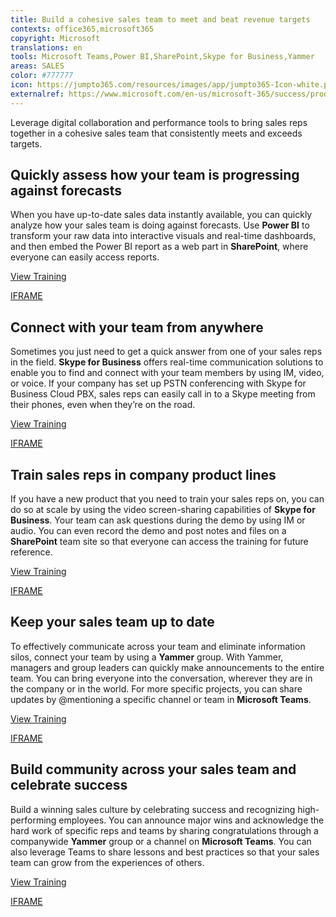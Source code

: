 ```yaml
---
title: Build a cohesive sales team to meet and beat revenue targets
contexts: office365,microsoft365
copyright: Microsoft
translations: en
tools: Microsoft Teams,Power BI,SharePoint,Skype for Business,Yammer
areas: SALES
color: #777777
icon: https://jumpto365.com/resources/images/app/jumpto365-Icon-white.png
externalref: https://www.microsoft.com/en-us/microsoft-365/success/productivitylibrary/build-a-cohesive-sales-team-to-meet-and-beat-revenue-targets
---
```

Leverage digital collaboration and performance tools to bring sales reps together in a cohesive sales team that consistently meets and exceeds targets. &#xA0;


## Quickly assess how your team is progressing against forecasts

When you have up-to-date sales data instantly available, you can quickly analyze how your sales team is doing against forecasts. Use **Power BI** to transform your raw data into interactive visuals and real-time dashboards, and then embed the Power BI report as a web part in **SharePoint**, where everyone can easily access reports.

[View Training](https://support.office.com/article/Create-share-and-consume-BI-content-in-a-BI-Center-site-BFA4B014-DB1A-4A9A-A3B7-D4BD47CA988C)

[IFRAME](https://www.microsoft.com/en-us/videoplayer/embed/RE1UK8Y)

## Connect with your team from anywhere

Sometimes you just need to get a quick answer from one of your sales reps in the field. **Skype for Business** offers real-time communication solutions to enable you to find and connect with your team members by using IM, video, or voice. If your company has set up PSTN conferencing with Skype for Business Cloud PBX, sales reps can easily call in to a Skype meeting from their phones, even when they’re on the road.

[View Training](https://support.office.com/article/Communicate-with-voice-and-video-c1fb68bb-fdfc-4bf5-af41-2ac88e9b6fb0)

[IFRAME](https://www.microsoft.com/en-us/videoplayer/embed/RE1UMOR)

## Train sales reps in company product lines

If you have a new product that you need to train your sales reps on, you can do so at scale by using the video screen-sharing capabilities of **Skype for Business**. Your team can ask questions during the demo by using IM or audio. You can even record the demo and post notes and files on a **SharePoint** team site so that everyone can access the training for future reference.

[View Training](https://support.office.com/article/Record-and-post-a-Skype-Meeting-Broadcast-8fa897c7-9253-4737-8f77-94f206f25dee)

[IFRAME](https://www.microsoft.com/en-us/videoplayer/embed/RE1UPmM)

## Keep your sales team up to date

To effectively communicate across your team and eliminate information silos, connect your team by using a **Yammer** group. With Yammer, managers and group leaders can quickly make announcements to the entire team. You can bring everyone into the conversation, wherever they are in the company or in the world. For more specific projects, you can share updates by @mentioning a specific channel or team in **Microsoft Teams**.

[View Training](https://support.office.com/article/Work-like-a-network-with-Yammer-ae29de94-bb13-45a5-a169-f27e646f1641)

[IFRAME](https://www.microsoft.com/en-us/videoplayer/embed/RE1TRuX)

## Build community across your sales team and celebrate success

Build a winning sales culture by celebrating success and recognizing high-performing employees. You can announce major wins and acknowledge the hard work of specific reps and teams by sharing congratulations through a companywide **Yammer** group or a channel on **Microsoft Teams**. You can also leverage Teams to share lessons and best practices so that your sales team can grow from the experiences of others.

[View Training](https://support.office.com/article/Productive-conversations-99d33aaa-0743-47c6-a476-eb0a24abcb7e)

[IFRAME](https://www.microsoft.com/en-us/videoplayer/embed/RE1Tmr7)

